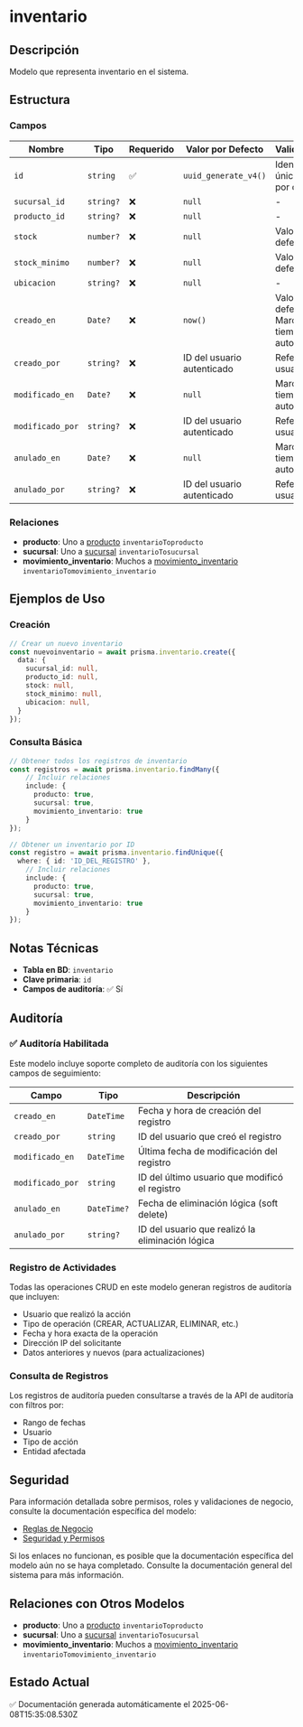# inventario

## Descripción
Modelo que representa inventario en el sistema.

## Estructura

### Campos

| Nombre | Tipo | Requerido | Valor por Defecto | Validaciones | Descripción |
|--------|------|-----------|-------------------|--------------|-------------|
| `id` | `string` | ✅ | `uuid_generate_v4()` | Identificador único, Valor por defecto |  |
| `sucursal_id` | `string?` | ❌ | `null` | - |  |
| `producto_id` | `string?` | ❌ | `null` | - |  |
| `stock` | `number?` | ❌ | `null` | Valor por defecto |  |
| `stock_minimo` | `number?` | ❌ | `null` | Valor por defecto |  |
| `ubicacion` | `string?` | ❌ | `null` | - |  |
| `creado_en` | `Date?` | ❌ | `now()` | Valor por defecto, Marca de tiempo automática |  |
| `creado_por` | `string?` | ❌ | ID del usuario autenticado | Referencia a usuario |  |
| `modificado_en` | `Date?` | ❌ | `null` | Marca de tiempo automática |  |
| `modificado_por` | `string?` | ❌ | ID del usuario autenticado | Referencia a usuario |  |
| `anulado_en` | `Date?` | ❌ | `null` | Marca de tiempo automática |  |
| `anulado_por` | `string?` | ❌ | ID del usuario autenticado | Referencia a usuario |  |

### Relaciones

- **producto**: Uno a [producto](./producto.md) `inventarioToproducto`
- **sucursal**: Uno a [sucursal](./sucursal.md) `inventarioTosucursal`
- **movimiento_inventario**: Muchos a [movimiento_inventario](./movimiento_inventario.md) `inventarioTomovimiento_inventario`

## Ejemplos de Uso

### Creación

```typescript
// Crear un nuevo inventario
const nuevoinventario = await prisma.inventario.create({
  data: {
    sucursal_id: null,
    producto_id: null,
    stock: null,
    stock_minimo: null,
    ubicacion: null,
  }
});
```

### Consulta Básica

```typescript
// Obtener todos los registros de inventario
const registros = await prisma.inventario.findMany({
    // Incluir relaciones
    include: {
      producto: true,
      sucursal: true,
      movimiento_inventario: true
    }
});

// Obtener un inventario por ID
const registro = await prisma.inventario.findUnique({
  where: { id: 'ID_DEL_REGISTRO' },
    // Incluir relaciones
    include: {
      producto: true,
      sucursal: true,
      movimiento_inventario: true
    }
});
```

## Notas Técnicas

- **Tabla en BD**: `inventario`
- **Clave primaria**: `id`
- **Campos de auditoría**: ✅ Sí

## Auditoría

### ✅ Auditoría Habilitada

Este modelo incluye soporte completo de auditoría con los siguientes campos de seguimiento:

| Campo | Tipo | Descripción |
|-------|------|-------------|
| `creado_en` | `DateTime` | Fecha y hora de creación del registro |
| `creado_por` | `string` | ID del usuario que creó el registro |
| `modificado_en` | `DateTime` | Última fecha de modificación del registro |
| `modificado_por` | `string` | ID del último usuario que modificó el registro |
| `anulado_en` | `DateTime?` | Fecha de eliminación lógica (soft delete) |
| `anulado_por` | `string?` | ID del usuario que realizó la eliminación lógica |

### Registro de Actividades

Todas las operaciones CRUD en este modelo generan registros de auditoría que incluyen:

- Usuario que realizó la acción
- Tipo de operación (CREAR, ACTUALIZAR, ELIMINAR, etc.)
- Fecha y hora exacta de la operación
- Dirección IP del solicitante
- Datos anteriores y nuevos (para actualizaciones)

### Consulta de Registros

Los registros de auditoría pueden consultarse a través de la API de auditoría con filtros por:

- Rango de fechas
- Usuario
- Tipo de acción
- Entidad afectada

## Seguridad

Para información detallada sobre permisos, roles y validaciones de negocio, consulte la documentación específica del modelo:

- [Reglas de Negocio](./inventario/reglas_negocio.md)
- [Seguridad y Permisos](./inventario/seguridad.md)

Si los enlaces no funcionan, es posible que la documentación específica del modelo aún no se haya completado. Consulte la documentación general del sistema para más información.

## Relaciones con Otros Modelos

- **producto**: Uno a [producto](./producto.md) `inventarioToproducto`
- **sucursal**: Uno a [sucursal](./sucursal.md) `inventarioTosucursal`
- **movimiento_inventario**: Muchos a [movimiento_inventario](./movimiento_inventario.md) `inventarioTomovimiento_inventario`

## Estado Actual

✅ Documentación generada automáticamente el 2025-06-08T15:35:08.530Z
